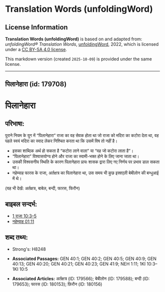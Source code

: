# Translation Words (unfoldingWord)

## License Information

**Translation Words (unfoldingWord)** is based on and adapted from: _unfoldingWord® Translation Words_, [unfoldingWord](https://unfoldingword.org/utw), 2022, which is licensed under a [CC BY-SA 4.0 license](https://creativecommons.org/licenses/by-sa/4.0/legalcode.en).

This markdown version (created `2025-10-09`) is provided under the same license.



--------------------------------

## पिलानेहारा (id: 179708)

पिलानेहारा
==========

परिभाषा:
--------

पुराने नियम के युग में “पिलानेहारा” राजा का वह सेवक होता था जो राजा को मदिरा का कटोरा देता था, वह पहले स्वयं मदिरा का स्वाद लेकर निश्चित करता था कि उसमें विष तो नहीं है।

* इसका शाब्दिक अर्थ हो सकता है “कटोरा लाने वाला” या “वह जो कटोरा लाता है”।
* “पिलानेहारा” विश्वासयोग्य होने और राजा का स्वामी\-भक्त होने के लिए जाना जाता था।
* उसकी विश्वसनीय स्थिति के कारण पिलानेहारा प्रायः शासक द्वारा लिए गए निर्णय पर प्रभाव डाल सकता था।
* नहेम्याह फारस के राजा, अर्तक्षत्र का पिलानेहारा था, उस समय भी कुछ इस्राएली बेबीलोन की बन्धुआई में थे।

(यह भी देखें: अर्तक्षत्र, बाबेल, बन्दी, फारस, फिरौन)

बाइबल सन्दर्भ:
--------------

* [1 राजा 10:3–5](https://ref.ly/1Kgs0:0)
* [नहेम्याह 01:11](https://ref.ly/Neh1:11)

शब्द तथ्य:
----------

* Strong's: H8248

* **Associated Passages:** GEN 40:1; GEN 40:2; GEN 40:5; GEN 40:9; GEN 40:13; GEN 40:20; GEN 40:21; GEN 40:23; GEN 41:9; NEH 1:11; 1KI 10:3–1KI 10:5
* **Associated Articles:** अर्तक्षत्र (ID: 179566); बेबीलोन (ID: 179588); बन्दी (ID: 179653); फारस (ID: 180153); फ़िरौन (ID: 180156)

